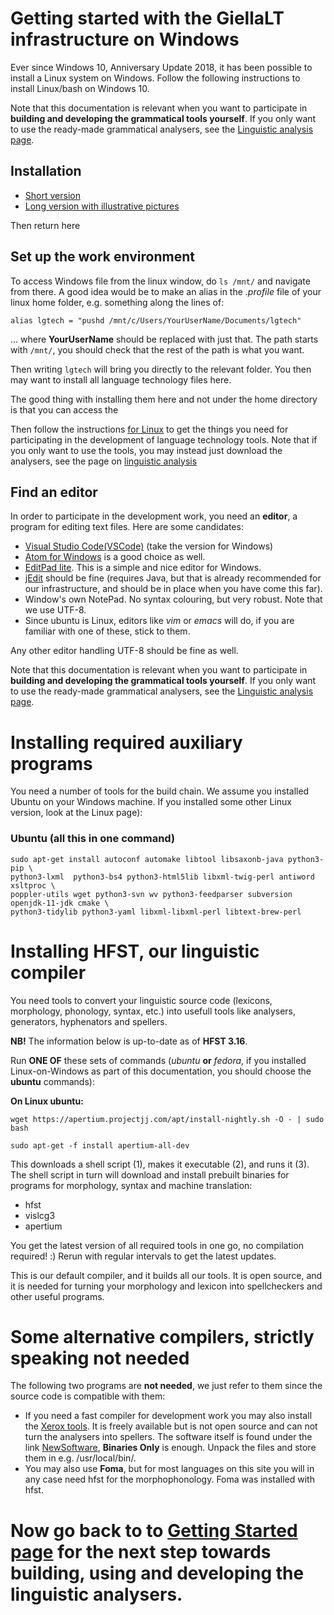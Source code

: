 
# Getting started with the GiellaLT infrastructure on Windows


Ever since Windows 10, Anniversary Update 2018, it has been possible to install a Linux system on Windows. Follow the following instructions to install Linux/bash on Windows 10.


Note that this documentation is relevant when you want to participate in **building and developing the grammatical tools yourself**. If you only want to use the ready-made grammatical analysers, see the [Linguistic analysis page](ling/LinguisticAnalysis.html).


## Installation


* [Short version](InstallingLinuxOnWindows.html)
* [Long version with illustrative pictures](https://www.howtogeek.com/249966/how-to-install-and-use-the-linux-bash-shell-on-windows-10/)

Then return here

## Set up the work environment


To access Windows file from the linux window, do `ls /mnt/` and navigate from there. A good idea would be to make an alias in the *.profile* file of your linux home folder, e.g. something along the lines of:

```
alias lgtech = "pushd /mnt/c/Users/YourUserName/Documents/lgtech"
```
... where **YourUserName** should be replaced with just that. The path starts with `/mnt/`, you should check that the rest of the path is what you want.

Then writing `lgtech` will bring you directly to the relevant folder. You then may want to install all language technology files here. 

The good thing with installing them here and not under the home directory is that you can access the 

Then follow the instructions [for Linux](GettingStartedOnLinux.html) to
get the things you need for participating in the development of
language technology tools. Note that if you only want to use the tools, you may instead just download the analysers, see the page on [linguistic analysis](https://giellalt.uit.no/ling/LinguisticAnalysis.html)


## Find an editor

In order to participate in the development work, you need an
**editor**, a program for editing text files. Here are some candidates:

- [Visual Studio Code(VSCode)](https://code.visualstudio.com/download) (take the version for Windows)
- [Atom for Windows](http://atom.io) is a good choice as well.  
- [EditPad lite](https://www.editpadlite.com/). This is a simple and nice editor for Windows. 
- [jEdit](http://www.jedit.org) should be fine (requires
Java, but that is already recommended for our infrastructure, and
should be in place when you have come this far).
- Window's own NotePad. No syntax colouring, but very robust. Note that we use UTF-8.
- Since ubuntu is Linux, editors like *vim* or *emacs* will do, if you are familiar with one of these, stick to them.

Any other editor handling UTF-8 should be fine as well.




Note that this documentation is relevant when you want to participate in **building and developing the grammatical tools yourself**. If you only want to use the ready-made grammatical analysers, see the [Linguistic analysis page](ling/LinguisticAnalysis.html).


# Installing required auxiliary programs

You need a number of tools for the build chain. We assume you installed Ubuntu on your Windows machine. If you installed some other Linux version, look at the Linux page):


### Ubuntu (all this in one command)

```
sudo apt-get install autoconf automake libtool libsaxonb-java python3-pip \
python3-lxml  python3-bs4 python3-html5lib libxml-twig-perl antiword xsltproc \
poppler-utils wget python3-svn wv python3-feedparser subversion openjdk-11-jdk cmake \
python3-tidylib python3-yaml libxml-libxml-perl libtext-brew-perl
```



# Installing HFST, our linguistic compiler


You need tools to convert your linguistic source code (lexicons, morphology,
phonology, syntax, etc.) into usefull tools like analysers, generators,
hyphenators and spellers.



**NB!** The information below is up-to-date as of **HFST 3.16**.


Run **ONE OF** these sets of commands (*ubuntu* **or** *fedora*, if you installed Linux-on-Windows as part of this documentation, you should choose the **ubuntu** commands):


**On Linux ubuntu:**

```
wget https://apertium.projectjj.com/apt/install-nightly.sh -O - | sudo bash

sudo apt-get -f install apertium-all-dev
```


This downloads a shell script (1), makes it executable (2), and runs it (3). The shell script in turn will download and install prebuilt binaries for programs for morphology, syntax and machine translation:

* hfst
* vislcg3
* apertium


You get the latest version of all required tools in one go, no compilation required! :)
Rerun with regular intervals to get the latest updates.

This is our default compiler, and it builds all our tools. It is open source, and it is needed for turning your morphology and lexicon into spellcheckers and other useful programs.


# Some alternative compilers, strictly speaking not needed
 
The following two programs are **not needed**, we just refer to them since the source code is compatible with them:

- If you need a fast compiler for development work you may also install the [Xerox tools](http://www.fsmbook.com).
   It is freely available but is not open source and can not turn the analysers into spellers. The software itself is found under the link
   [NewSoftware](https://web.stanford.edu/~laurik/.book2software/),
   **Binaries Only** is enough. Unpack the files and store them in e.g.
   /usr/local/bin/. 
- You may also use **Foma**, but for most languages on this site you will in any case need hfst for the morphophonology. Foma was installed with hfst.




# Now go back to to [Getting Started page](GettingStarted.html) for the next step towards building, using and developing the linguistic analysers.


